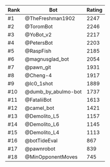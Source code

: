 Rank|Bot|Rating
---|---|---
#1|@TheFreshman1902|2247
#2|@ToromBot|2246
#3|@YoBot_v2|2217
#4|@PetersBot|2203
#5|@RaspFish|2185
#6|@magnusglad_bot|2054
#7|@pawn_git|1931
#8|@Cheng-4|1917
#9|@lc0_1shot|1889
#10|@dumb_by_abulmo-bot|1737
#11|@FataliiBot|1613
#12|@camel_bot|1421
#13|@Demolito_L5|1157
#14|@Demolito_L6|1145
#15|@Demolito_L4|1113
#16|@botTideEval|867
#17|@pawnrobot|839
#18|@MinOpponentMoves|745
